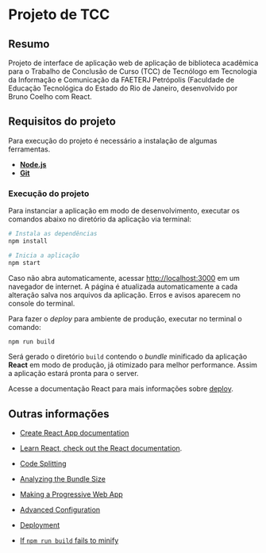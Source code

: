 # Projeto de TCC

## Resumo

Projeto de interface de aplicação web de aplicação de biblioteca acadêmica para o Trabalho de Conclusão de Curso (TCC) de Tecnólogo em Tecnologia da Informação e Comunicação da FAETERJ Petrópolis (Faculdade de Educação Tecnológica do Estado do Rio de Janeiro, desenvolvido por Bruno Coelho com React.


## Requisitos do projeto

Para execução do projeto é necessário a instalação de algumas ferramentas.

* **[Node.js](https://nodejs.org/en/)**
* **[Git](https://git-scm.com/)** 


### Execução do projeto

Para instanciar a aplicação em modo de desenvolvimento, executar os comandos abaixo no diretório da aplicação via terminal:
```bash
# Instala as dependências
npm install

# Inicia a aplicação
npm start
```

Caso não abra automaticamente, acessar [http://localhost:3000](http://localhost:3000) em um navegador de internet. A página é atualizada automaticamente a cada alteração salva nos arquivos da aplicação. Erros e avisos aparecem no console do terminal.

<!-- To launch test runner in the interactive watch mode, run: `npm test`.<br />
See the section about [running tests in react documentation](https://facebook.github.io/create-react-app/docs/running-tests) for more information. -->

Para fazer o _deploy_ para ambiente de produção, executar no terminal o comando:
```bash
npm run build
```
Será gerado o diretório `build` contendo o _bundle_ minificado da aplicação **React** em modo de produção, já otimizado para melhor performance. Assim a aplicação estará pronta para o server.

Acesse a documentação React para mais informações sobre [deploy](https://facebook.github.io/create-react-app/docs/deployment).


## Outras informações

* [Create React App documentation](https://facebook.github.io/create-react-app/docs/getting-started)

* [Learn React, check out the React documentation](https://reactjs.org/).

* [Code Splitting](https://facebook.github.io/create-react-app/docs/code-splitting)

* [Analyzing the Bundle Size](https://facebook.github.io/create-react-app/docs/analyzing-the-bundle-size)

* [Making a Progressive Web App](https://facebook.github.io/create-react-app/docs/making-a-progressive-web-app)

* [Advanced Configuration](https://facebook.github.io/create-react-app/docs/advanced-configuration)

* [Deployment](https://facebook.github.io/create-react-app/docs/deployment)

* [If `npm run build` fails to minify](https://facebook.github.io/create-react-app/docs/troubleshooting#npm-run-build-fails-to-minify)